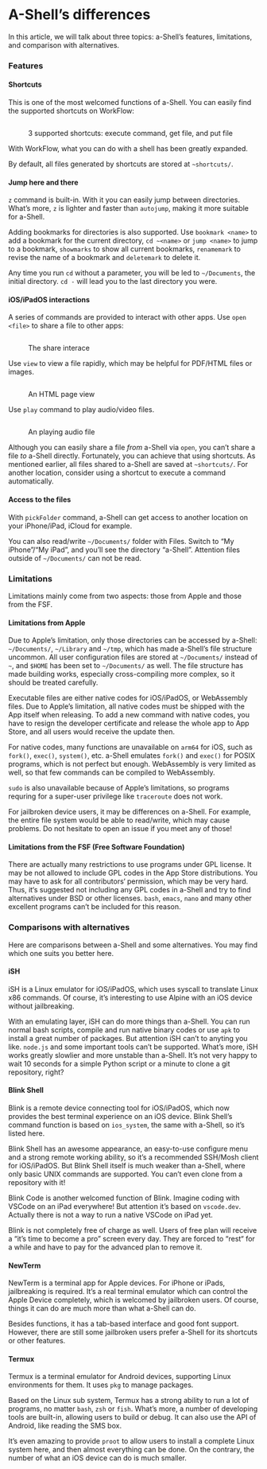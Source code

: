 # A-Shell’s differences

In this article, we will talk about three topics: a-Shell’s features, limitations, and comparison with alternatives.

### Features

#### Shortcuts

This is one of the most welcomed functions of a-Shell. You can easily find the supported shortcuts on WorkFlow:

<figure><img src="../.gitbook/assets/52D449EE-B42E-4AC7-B5EA-89CB287D8FA7.jpeg" alt=""><figcaption><p>3 supported shortcuts: execute command, get file, and put file</p></figcaption></figure>

With WorkFlow, what you can do with a shell has been greatly expanded.

By default, all files generated by shortcuts are stored at `~shortcuts/`.

#### Jump here and there

`z` command is built-in. With it you can easily jump between directories. What’s more, `z` is lighter and faster than `autojump`,  making it more suitable for a-Shell.

Adding bookmarks for directories is also supported. Use `bookmark <name>` to add a bookmark for the current directory, `cd ~<name>` or `jump <name>` to jump to a bookmark, `showmarks` to show all current bookmarks, `renamemark` to revise the name of a bookmark and `deletemark` to delete it.

Any time you run `cd` without a parameter, you will be led to `~/Documents`, the initial directory. `cd -` will lead you to the last directory you were.

#### iOS/iPadOS interactions

A series of commands are provided to interact with other apps. Use `open <file>` to share a file to other apps:

<figure><img src="../.gitbook/assets/626A2672-C4E6-4F3C-8FAD-EEAEC60882AE.jpeg" alt=""><figcaption><p>The share interace</p></figcaption></figure>

Use `view` to view a file rapidly, which may be helpful for PDF/HTML files or images.

<figure><img src="../.gitbook/assets/58BB49F1-0C92-4FFC-8FCF-A4EA9F0FAB20.jpeg" alt=""><figcaption><p>An HTML page view</p></figcaption></figure>

Use `play` command to play audio/video files.

<figure><img src="../.gitbook/assets/D61372EE-CB56-476C-921D-A720D67B4418.jpeg" alt=""><figcaption><p>An playing audio file</p></figcaption></figure>

Although you can easily share a file *from* a-Shell via `open`, you can’t share a file *to* a-Shell directly. Fortunately, you can achieve that using shortcuts. As mentioned earlier, all files shared to a-Shell are saved at `~shortcuts/`. For another location, consider using a shortcut to execute a command automatically.

#### Access to the files

With `pickFolder` command, a-Shell can get access to another location on your iPhone/iPad, iCloud for example.

You can also read/write `~/Documents/` folder with Files. Switch to “My iPhone”/“My iPad”, and you’ll see the directory “a-Shell”. Attention files outside of `~/Documents/` can not be read.

### Limitations

Limitations mainly come from two aspects: those from Apple and those from the FSF.

#### Limitations from Apple

Due to Apple’s limitation, only those directories can be accessed by a-Shell: `~/Documents/`, `~/Library` and `~/tmp`, which has made a-Shell’s file structure uncommon. All user configuration files are stored at `~/Documents/` instead of `~`, and `$HOME` has been set to `~/Documents/` as well. The file structure has made building works, especially cross-compiling more complex, so it should be treated carefully.

Executable files are either native codes for iOS/iPadOS, or WebAssembly files. Due to Apple’s limitation, all native codes must be shipped with the App itself when releasing. To add a new command with native codes, you have to resign the developer certificate and release the whole app to App Store, and all users would receive the update then.

For native codes, many functions are unavailable on `arm64` for iOS, such as `fork()`, `exec()`, `system()`, etc. a-Shell emulates `fork()` and `exec()` for POSIX programs, which is not perfect but enough. WebAssembly is very limited as well, so that few commands can be compiled to WebAssembly.

`sudo` is also unavailable because of Apple’s limitations, so programs requring for a super-user privilege like `traceroute` does not work.

For jailbroken device users, it may be differences on a-Shell. For example, the entire file system would be able to read/write, which may cause problems. Do not hesitate to open an issue if you meet any of those!

#### Limitations from the FSF (Free Software Foundation)

There are actually many restrictions to use programs under GPL license. It may be not allowed to include GPL codes in the App Store distributions. You may have to ask for all contributors‘ permission, which may be very hard. Thus, it‘s suggested not including any GPL codes in a-Shell and try to find alternatives under BSD or other licenses. `bash`, `emacs`, `nano` and many other excellent programs can’t be included for this reason.

### Comparisons with alternatives

Here are comparisons between a-Shell and some alternatives. You may find which one suits you better here.

#### iSH

iSH is a Linux emulator for iOS/iPadOS, which uses syscall to translate Linux x86 commands. Of course, it’s interesting to use Alpine with an iOS device without jailbreaking.

With an emulating layer, iSH can do more things than a-Shell. You can run normal bash scripts, compile and run native binary codes or use `apk` to install a great number of packages. But attention iSH can’t to anyting you like. `node.js` and some important tools can’t be supported. What’s more, iSH works greatly slowlier and more unstable than a-Shell. It’s not very happy to wait 10 seconds for a simple Python script or a minute to clone a git repository, right?

#### Blink Shell

Blink is a remote device connecting tool for iOS/iPadOS, which now provides the best terminal experience on an iOS device. Blink Shell’s command function is based on `ios_system`, the same with a-Shell, so it’s listed here.

Blink Shell has an awesome appearance, an easy-to-use configure menu and a strong remote working ability, so it’s a recommended SSH/Mosh client for iOS/iPadOS. But Blink Shell itself is much weaker than a-Shell, where only basic UNIX commands are supported. You can’t even clone from a repository with it!

Blink Code is another welcomed function of Blink. Imagine coding with VSCode on an iPad everywhere! But attention it’s based on `vscode.dev`. Actually there is not a way to run a native VSCode on iPad yet.

Blink is not completely free of charge as well. Users of free plan will receive a “it’s time to become a pro” screen every day. They are forced to “rest“ for a while and have to pay for the advanced plan to remove it.

#### NewTerm

NewTerm is a terminal app for Apple devices. For iPhone or iPads, jailbreaking is required. It’s a real terminal emulator which can control the Apple Device completely, which is welcomed by jailbroken users. Of course, things it can do are much more than what a-Shell can do.

Besides functions, it has a tab-based interface and good font support. However, there are still some jailbroken users prefer a-Shell for its shortcuts or other features.

#### Termux

Termux is a terminal emulator for Android devices, supporting Linux environments for them. It uses `pkg` to manage packages.

Based on the Linux sub system, Termux has a strong ability to run a lot of programs, no matter `bash`, `zsh` or `fish`. What’s more, a number of developing tools are built-in, allowing users to build or debug. It can also use the API of Android, like reading the SMS box.

It’s even amazing to provide `proot` to allow users to install a complete Linux system here, and then almost everything can be done. On the contrary, the number of what an iOS device can do is much smaller.
